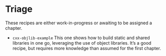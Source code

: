 Triage
======

These recipes are either work-in-progress or awaiting to be assigned a chapter.

- `cxx-objlib-example` This one shows how to build static and shared libraries in one go, leveraging
  the use of object libraries. It’s a good recipe, but requires more knowledge than assumed for the first chapter.
